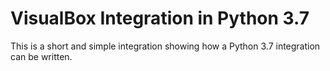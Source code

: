 # VisualBox Integration in Python 3.7
This is a short and simple integration showing how a Python 3.7 integration can be written.
